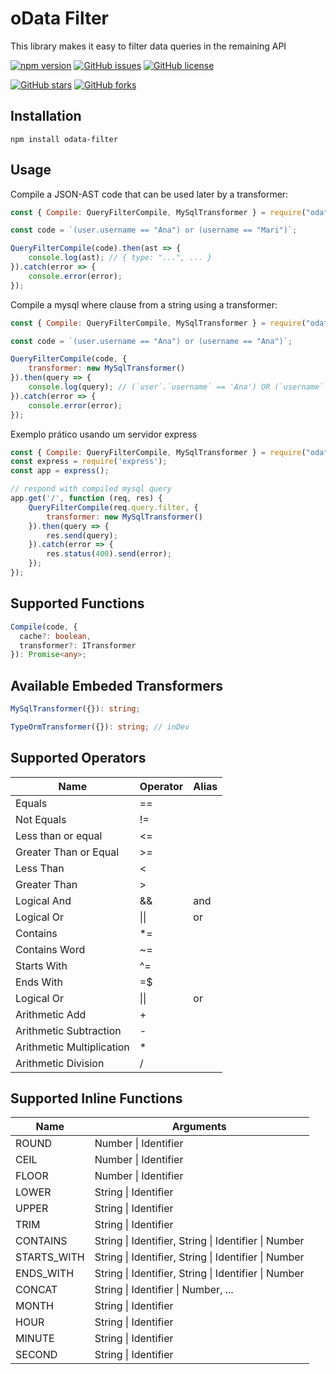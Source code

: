 # oData Filter
This library makes it easy to filter data queries in the remaining API

[![npm version](https://badge.fury.io/js/odata-filter.svg)](https://badge.fury.io/js/odata-filter)
[![GitHub issues](https://img.shields.io/github/issues/joaovitmac/odata-filter.svg)](https://github.com/joaovitmac/odata-filter/issues)
[![GitHub license](https://img.shields.io/badge/license-MIT-blue.svg)](https://raw.githubusercontent.com/joaovitmac/odata-filter/main/LICENSE)

[![GitHub stars](https://img.shields.io/github/stars/joaovitmac/odata-filter.svg?style=social&label=Stars)](https://github.com/joaovitmac/odata-filter)
[![GitHub forks](https://img.shields.io/github/forks/joaovitmac/odata-filter.svg?style=social&label=Forks)](https://github.com/joaovitmac/odata-filter)

## Installation

```shell
npm install odata-filter
```

## Usage

Compile a JSON-AST code that can be used later by a transformer:

```javascript
const { Compile: QueryFilterCompile, MySqlTransformer } = require("odata-filter");

const code = `(user.username == "Ana") or (username == "Mari")`;

QueryFilterCompile(code).then(ast => {
    console.log(ast); // { type: "...", ... }
}).catch(error => {
    console.error(error);
});
```

Compile a mysql where clause from a string using a transformer:

```javascript
const { Compile: QueryFilterCompile, MySqlTransformer } = require("odata-filter");

const code = `(user.username == "Ana") or (username == "Ana")`;

QueryFilterCompile(code, {
    transformer: new MySqlTransformer()
}).then(query => {
    console.log(query); // (`user`.`username` == 'Ana') OR (`username` == 'Ana')
}).catch(error => {
    console.error(error);
});
```

Exemplo prático usando um servidor express
```javascript
const { Compile: QueryFilterCompile, MySqlTransformer } = require("odata-filter");
const express = require('express');
const app = express();

// respond with compiled mysql query
app.get('/', function (req, res) {
    QueryFilterCompile(req.query.filter, {
        transformer: new MySqlTransformer()
    }).then(query => {
        res.send(query);
    }).catch(error => {
        res.status(400).send(error);
    });
});
```

## Supported Functions
```typescript
Compile(code, {
  cache?: boolean,
  transformer?: ITransformer
}): Promise<any>;
```

## Available Embeded Transformers
```typescript
MySqlTransformer({}): string;

TypeOrmTransformer({}): string; // inDev
```

## Supported Operators

Name | Operator | Alias
------------ | ------------- | -------------
Equals | ==
Not Equals | !=
Less than or equal | <=
Greater Than or Equal | >=
Less Than | <
Greater Than | >
Logical And | && | and
Logical Or | \|\| | or
Contains | *=
Contains Word | ~=
Starts With | ^=
Ends With | =$
Logical Or | \|\| | or
Arithmetic Add | +
Arithmetic Subtraction | -
Arithmetic Multiplication | *
Arithmetic Division | /

## Supported Inline Functions
Name | Arguments
------------ | -------------
ROUND | Number \| Identifier
CEIL | Number \| Identifier
FLOOR | Number \| Identifier
LOWER | String \| Identifier
UPPER | String \| Identifier
TRIM | String \| Identifier
CONTAINS | String \| Identifier, String \| Identifier \| Number
STARTS_WITH | String \| Identifier, String \| Identifier \| Number
ENDS_WITH | String \| Identifier, String \| Identifier \| Number
CONCAT | String \| Identifier \| Number, ...
MONTH | String \| Identifier
HOUR | String \| Identifier
MINUTE | String \| Identifier
SECOND | String \| Identifier